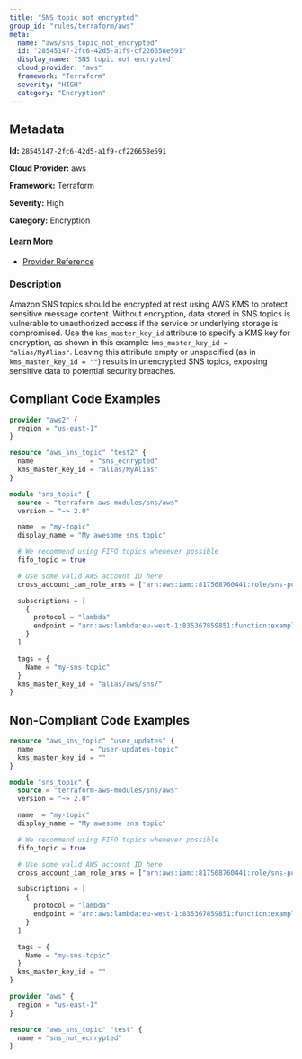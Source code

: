```yaml
---
title: "SNS topic not encrypted"
group_id: "rules/terraform/aws"
meta:
  name: "aws/sns_topic_not_encrypted"
  id: "28545147-2fc6-42d5-a1f9-cf226658e591"
  display_name: "SNS topic not encrypted"
  cloud_provider: "aws"
  framework: "Terraform"
  severity: "HIGH"
  category: "Encryption"
---
```

## Metadata

**Id:** `28545147-2fc6-42d5-a1f9-cf226658e591`

**Cloud Provider:** aws

**Framework:** Terraform

**Severity:** High

**Category:** Encryption

#### Learn More

 - [Provider Reference](https://registry.terraform.io/providers/hashicorp/aws/latest/docs/resources/sns_topic#kms_master_key_id)

### Description

 Amazon SNS topics should be encrypted at rest using AWS KMS to protect sensitive message content. Without encryption, data stored in SNS topics is vulnerable to unauthorized access if the service or underlying storage is compromised. Use the `kms_master_key_id` attribute to specify a KMS key for encryption, as shown in this example: `kms_master_key_id = "alias/MyAlias"`. Leaving this attribute empty or unspecified (as in `kms_master_key_id = ""`) results in unencrypted SNS topics, exposing sensitive data to potential security breaches.


## Compliant Code Examples
```terraform
provider "aws2" {
  region = "us-east-1"
}

resource "aws_sns_topic" "test2" {
  name              = "sns_ecnrypted"
  kms_master_key_id = "alias/MyAlias"
}

```

```terraform
module "sns_topic" {
  source = "terraform-aws-modules/sns/aws"
  version = "~> 2.0"

  name  = "my-topic"
  display_name = "My awesome sns topic"

  # We recommend using FIFO topics whenever possible
  fifo_topic = true

  # Use some valid AWS account ID here
  cross_account_iam_role_arns = ["arn:aws:iam::817568760441:role/sns-publish-my-topic"]

  subscriptions = [
    {
      protocol = "lambda"
      endpoint = "arn:aws:lambda:eu-west-1:835367859851:function:example"
    }
  ]

  tags = {
    Name = "my-sns-topic"
  }
  kms_master_key_id = "alias/aws/sns/"
}
```
## Non-Compliant Code Examples
```terraform
resource "aws_sns_topic" "user_updates" {
  name              = "user-updates-topic"
  kms_master_key_id = ""
}

```

```terraform
module "sns_topic" {
  source = "terraform-aws-modules/sns/aws"
  version = "~> 2.0"

  name  = "my-topic"
  display_name = "My awesome sns topic"

  # We recommend using FIFO topics whenever possible
  fifo_topic = true

  # Use some valid AWS account ID here
  cross_account_iam_role_arns = ["arn:aws:iam::817568760441:role/sns-publish-my-topic"]

  subscriptions = [
    {
      protocol = "lambda"
      endpoint = "arn:aws:lambda:eu-west-1:835367859851:function:example"
    }
  ]

  tags = {
    Name = "my-sns-topic"
  }
  kms_master_key_id = ""
}
```

```terraform
provider "aws" {
  region = "us-east-1"
}

resource "aws_sns_topic" "test" {
  name = "sns_not_ecnrypted"
}

```